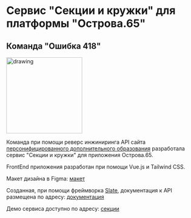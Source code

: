 # Сервис "Секции и кружки" для платформы "Острова.65"
## Команда "Ошибка 418"

<img src="https://github.com/user-attachments/assets/34fd051d-caf0-4ee8-8182-a468f829bf9d" alt="drawing" width="200"/>

Команда при помощи реверс инжиниринга API сайта [персонифицированного дополнительного образования](https://pfdo.ru/) разработала сервис "Секции и кружки" для приложения Острова.65. 

FrontEnd приложения разработан при помощи Vue.js и Tailwind CSS.

Макет дизайна в Figma: [макет](https://www.figma.com/design/NwRPSe6Xi5VUpsgGNOYZGd/Gorni-vozdyh-(Copy)?node-id=2001-4276&t=YegfbSthZiExyyPa-1)

Созданная, при помощи фреймворка [Slate](https://github.com/slatedocs/slate), документация к API размещена по адресу: [документация](http://pfdo-o65.site/build/index.html)

Демо сервиса доступно по адресу: [секции](http://pfdo-o65.site/index.html)
